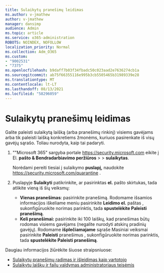 ```yaml
---
title: Sulaikytų pranešimų leidimas
ms.author: v-jmathew
author: v-jmathew
manager: dansimp
audience: Admin
ms.topic: article
ms.service: o365-administration
ROBOTS: NOINDEX, NOFOLLOW
localization_priority: Normal
ms.collection: Adm_O365
ms.custom:
- "9002531"
- "7375"
ms.openlocfilehash: b9daff7b03f34fbadc50c023aad2e7636274cb1a
ms.sourcegitcommit: ab75f66355116e995b3cb5505465b31989339e28
ms.translationtype: MT
ms.contentlocale: lt-LT
ms.lasthandoff: 08/13/2021
ms.locfileid: "58296059"
---
```

# <a name="release-quarantined-messages"></a>Sulaikytų pranešimų leidimas

Galite paleisti sulaikytą laišką (arba pranešimų rinkinį) visiems gavėjams arba tik paleisti laišką konkretiems žmonėms, kuriuos pasirenkate iš visų gavėjų sąrašo. Toliau nurodyta, kaip tai padaryti.

1. ""Microsoft 365" sargyba portale <https://security.microsoft.com> eikite į El. **pašto & Bendradarbiavimo peržiūros** \>  \> **sulaikytas**.

   Norėdami pereiti tiesiai į sulaikymo **puslapį,** naudokite <https://security.microsoft.com/quarantine> .

2. Puslapyje **Sulaikyti** patikrinkite, ar pasirinktas **el.** pašto skirtukas, tada atlikite vieną iš šių veiksmų:
   - **Vienas pranešimas**: pasirinkite pranešimą. Rodomame išsamios informacijos iškeliame meniu pasirinkite **Leidimo el.** paštas , sukonfigūruokite norimas parinktis, tada **spustelėkite Paleisti pranešimą**.
   - **Keli pranešimai:** pasirinkite iki 100 laiškų, kad pranešimas būtų rodomas visiems gavėjams (negalite nurodyti atskirų pradinių gavėjų). Rodomame **išplečiamajame** sąraše Masiniai veiksmai pasirinkite **Paleisti** pranešimus , sukonfigūruokite norimas parinktis, tada **spustelėkite Paleisti pranešimą**.

Daugiau informacijos žiūrėkite šiuose straipsniuose:

- [Sulaikytų pranešimų radimas ir išleidimas kaip vartotojo](https://docs.microsoft.com/microsoft-365/security/office-365-security/find-and-release-quarantined-messages-as-a-user)
- [Sulaikytų laiškų ir failų valdymas administratoriaus teisėmis](https://docs.microsoft.com/microsoft-365/security/office-365-security/manage-quarantined-messages-and-files)
